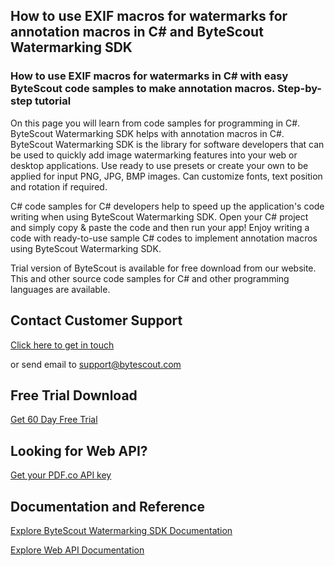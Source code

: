 ## How to use EXIF macros for watermarks for annotation macros in C# and ByteScout Watermarking SDK

### How to use EXIF macros for watermarks in C# with easy ByteScout code samples to make annotation macros. Step-by-step tutorial

On this page you will learn from code samples for programming in C#. ByteScout Watermarking SDK helps with annotation macros in C#. ByteScout Watermarking SDK is the library for software developers that can be used to quickly add image watermarking features into your web or desktop applications. Use ready to use presets or create your own to be applied for input PNG, JPG, BMP images. Can customize fonts, text position and rotation if required.

C# code samples for C# developers help to speed up the application's code writing when using ByteScout Watermarking SDK. Open your C# project and simply copy & paste the code and then run your app! Enjoy writing a code with ready-to-use sample C# codes to implement annotation macros using ByteScout Watermarking SDK.

Trial version of ByteScout is available for free download from our website. This and other source code samples for C# and other programming languages are available.

## Contact Customer Support

[Click here to get in touch](https://bytescout.zendesk.com/hc/en-us/requests/new?subject=ByteScout%20Watermarking%20SDK%20Question)

or send email to [support@bytescout.com](mailto:support@bytescout.com?subject=ByteScout%20Watermarking%20SDK%20Question) 

## Free Trial Download

[Get 60 Day Free Trial](https://bytescout.com/download/web-installer?utm_source=github-readme)

## Looking for Web API? 

[Get your PDF.co API key](https://pdf.co/documentation/api?utm_source=github-readme)

## Documentation and Reference

[Explore ByteScout Watermarking SDK Documentation](https://bytescout.com/documentation/index.html?utm_source=github-readme)

[Explore Web API Documentation](https://pdf.co/documentation/api?utm_source=github-readme)